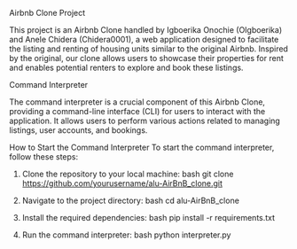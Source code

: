 Airbnb Clone Project

This project is an Airbnb Clone handled by Igboerika Onochie (OIgboerika) and Anele Chidera (Chidera0001), a web application designed to facilitate the listing and renting of housing units similar to the original Airbnb. Inspired by the original, our clone allows users to showcase their properties for rent and enables potential renters to explore and book these listings.

Command Interpreter

The command interpreter is a crucial component of this Airbnb Clone, providing a command-line interface (CLI) for users to interact with the application. It allows users to perform various actions related to managing listings, user accounts, and bookings.

How to Start the Command Interpreter
To start the command interpreter, follow these steps:
1. Clone the repository to your local machine:
   bash
   git clone https://github.com/yourusername/alu-AirBnB_clone.git

2. Navigate to the project directory:
   bash
   cd alu-AirBnB_clone

3. Install the required dependencies:
   bash
   pip install -r requirements.txt
 
4. Run the command interpreter:
   bash
   python interpreter.py
